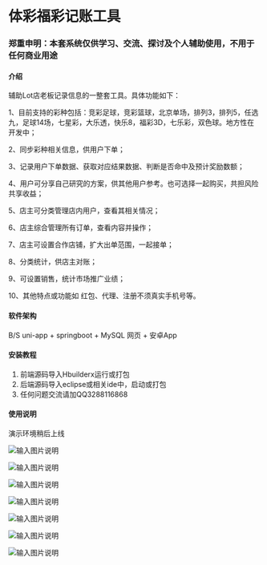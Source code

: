 # 体彩福彩记账工具


### 郑重申明：本套系统仅供学习、交流、探讨及个人辅助使用，不用于任何商业用途


#### 介绍
辅助Lot店老板记录信息的一整套工具。具体功能如下：

1、目前支持的彩种包括：竞彩足球，竞彩篮球，北京单场，排列3，排列5，任选九，足球14场，七星彩，大乐透，快乐8，福彩3D，七乐彩，双色球。地方性在开发中；

2、同步彩种相关信息，供用户下单；

3、记录用户下单数据、获取对应结果数据、判断是否命中及预计奖励数额；

4、用户可分享自己研究的方案，供其他用户参考。也可选择一起购买，共担风险共享收益；

5、店主可分类管理店内用户，查看其相关情况；

6、店主综合管理所有订单，查看内容并操作；

7、店主可设置合作店铺，扩大出单范围，一起接单；

8、分类统计，供店主对账；

9、可设置销售，统计市场推广业绩；

10、其他特点或功能如 红包、代理、注册不须真实手机号等。


#### 软件架构
B/S uni-app + springboot + MySQL   网页 + 安卓App


#### 安装教程

1.  前端源码导入Hbuilderx运行或打包
2.  后端源码导入eclipse或相关ide中，启动或打包
3.  任何问题交流请加QQ3288116868

#### 使用说明

演示环境稍后上线

![输入图片说明](agent/QQ%E5%9B%BE%E7%89%8720240717102220.png)

![输入图片说明](agent/QQ%E6%88%AA%E5%9B%BE20240717102554.png)

![输入图片说明](agent/QQ%E6%88%AA%E5%9B%BE20240717102647.png)

![输入图片说明](agent/QQ%E6%88%AA%E5%9B%BE20240717102624.png)

![输入图片说明](agent/1.png)

![输入图片说明](agent/3.png)

![输入图片说明](agent/5.png)